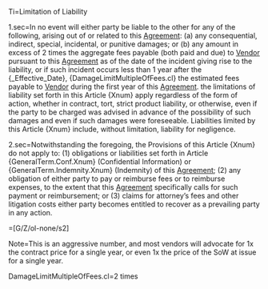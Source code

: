 Ti=Limitation of Liability

1.sec=<span class="warning">In no event will either party be liable to the other for any of the following, arising out of or related to this <a href='#Def.Agreement.sec' class='definedterm'>Agreement</a>: (a) any consequential, indirect, special, incidental, or punitive damages; or (b) any amount in excess of 2 times the aggregate fees payable (both paid and due) to <a href='#Def.Vendor.sec' class='definedterm'>Vendor</a> pursuant to this <a href='#Def.Agreement.sec' class='definedterm'>Agreement</a> as of the date of the incident giving rise to the liability, or if such incident occurs less than 1 year after the {_Effective_Date}, {DamageLimitMultipleOfFees.cl} the estimated fees payable to <a href='#Def.Vendor.sec' class='definedterm'>Vendor</a> during the first year of this <a href='#Def.Agreement.sec' class='definedterm'>Agreement</a>. the limitations of liability set forth in this Article {Xnum} apply regardless of the form of action, whether in contract, tort, strict product liability, or otherwise, even if the party to be charged was advised in advance of the possibility of such damages and even if such damages were foreseeable. Liabilities limited by this Article {Xnum} include, without limitation, liability for negligence.</span>

2.sec=Notwithstanding the foregoing, the Provisions of this Article {Xnum} do not apply to: (1) obligations or liabilities set forth in Article {GeneralTerm.Conf.Xnum} (Confidential Information) or {GeneralTerm.Indemnity.Xnum} (Indemnity) of this <a href='#Def.Agreement.sec' class='definedterm'>Agreement</a>; (2) any obligation of either party to pay or reimburse fees or to reimburse expenses, to the extent that this <a href='#Def.Agreement.sec' class='definedterm'>Agreement</a> specifically calls for such payment or reimbursement; or (3) claims for attorney’s fees and other litigation costs either party becomes entitled to recover as a prevailing party in any action.

=[G/Z/ol-none/s2]

Note=This is an aggressive number, and most vendors will advocate for 1x the contract price for a single year, or even 1x the price of the SoW at issue for a single year.

DamageLimitMultipleOfFees.cl=2 times
